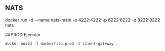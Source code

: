 
## NATS

docker run -d --name nats-main -p 4222:4222 -p 6222:6222 -p 8222:8222 nats

##PROD 
Ejecutar
````
docker build -f dockerfile.prod -t client-gateway .
````
